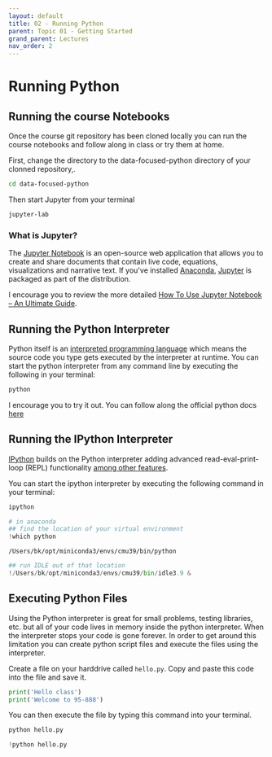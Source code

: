 ```yaml
---
layout: default
title: 02 - Running Python
parent: Topic 01 - Getting Started
grand_parent: Lectures
nav_order: 2
---
```

# Running Python

## Running the course Notebooks

Once the course git repository has been cloned locally you can run the course notebooks and follow along in class or try them at home. 

First, change the directory to the data-focused-python directory of your clonned repository,.

```bash
cd data-focused-python
```

Then start Jupyter from your terminal

```bash
jupyter-lab
```

### What is Jupyter?

The [Jupyter Notebook](https://jupyter.org/) is an open-source web application that allows you to create and share documents that contain live code, equations, visualizations and narrative text. If you've installed [Anaconda](https://www.anaconda.com/distribution/), [Jupyter](https://jupyter.org/index.html) is packaged as part of the distribution.

I encourage you to review the more detailed [How To Use Jupyter Notebook – An Ultimate Guide](https://www.geeksforgeeks.org/how-to-use-jupyter-notebook-an-ultimate-guide/).

## Running the Python Interpreter

Python itself is an [interpreted programming language](https://en.wikipedia.org/wiki/Interpreted_language) which means the source code you type gets executed by the interpreter at runtime. You can start the python interpreter from any command line by executing the following in your terminal:

```bash
python
```

I encourage you to try it out. You can follow along the official python docs [here](https://docs.python.org/3.7/tutorial/interpreter.html)

## Running the IPython Interpreter

[IPython](https://ipython.org/) builds on the Python interpreter adding advanced read-eval-print-loop (REPL) functionality [among other features](https://plot.ly/python/ipython-vs-python/#targetText=IPython%20is%20an%20interactive%20command%2Dline%20terminal%20for%20Python.&targetText=IPython%20offers%20an%20enhanced%20read,certainly%20not%20the%20only%20one).

You can start the ipython interpreter by executing the following command in your terminal:

```bash
ipython
```


```python
# in anaconda
## find the location of your virtual environment
!which python
```

    /Users/bk/opt/miniconda3/envs/cmu39/bin/python



```python
## run IDLE out of that location
!/Users/bk/opt/miniconda3/envs/cmu39/bin/idle3.9 &
```

## Executing Python Files

Using the Python interpreter is great for small problems, testing libraries, etc. but all of your code lives in memory inside the python interpreter. When the interpreter stops your code is gone forever. In order to get around this limitation you can create python script files and execute the files using the interpreter.

Create a file on your harddrive called ```hello.py```. Copy and paste this code into the file and save it.

```python
print('Hello class')
print('Welcome to 95-888')
```

You can then execute the file by typing this command into your terminal.

```bash
python hello.py
```


```python
!python hello.py
```


```python

```
